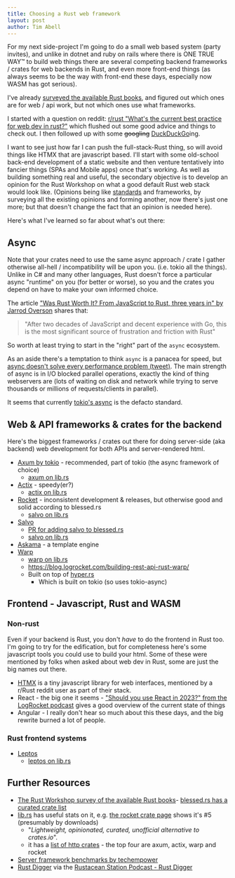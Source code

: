 ```yaml
---
title: Choosing a Rust web framework
layout: post
author: Tim Abell
---
```


For my next side-project I'm going to do a small web based system (party invites), and unlike in dotnet and ruby on rails where there is ONE TRUE WAY™ to build web things there are several competing backend frameworks / crates for web backends in Rust, and even more front-end things (as always seems to be the way with front-end these days, especially now WASM has got serious).

I've already [surveyed the available Rust books](/2023/06/18/rust-programming-books/), and figured out which ones are for web / api work, but not which ones use what frameworks.

I started with a question on reddit: [r/rust "What's the current best practice for web dev in rust?"](https://www.reddit.com/r/rust/comments/17dt9bo/whats_the_current_best_practice_for_web_dev_in/) which flushed out some good advice and things to check out. I then followed up with some ~~googling~~ [DuckDuckGo](https://duckduckgo.com/)ing.

I want to see just how far I can push the full-stack-Rust thing, so will avoid things like HTMX that are javascript based. I'll start with some old-school back-end development of a static website and then venture tentatively into fancier things (SPAs and Mobile apps) once that's working. As well as building something real and useful, the secondary objective is to develop an opinion for the Rust Workshop on what a good default Rust web stack would look like. (Opinions being like [standards](https://xkcd.com/927/) and frameworks, by surveying all the existing opinions and forming another, now there's just one more; but that doesn't change the fact that an opinion is needed here).

Here's what I've learned so far about what's out there:

## Async

Note that your crates need to use the same async approach / crate I gather otherwise all-hell / incompatibility will be upon you. (i.e. tokio all the things). Unlike in C# and many other languages, Rust doesn't force a particular async "runtime" on you (for better or worse), so you and the crates you depend on have to make your own informed choice.

The article ["Was Rust Worth It? From JavaScript to Rust, three years in" by Jarrod Overson](https://jsoverson.medium.com/was-rust-worth-it-f43d171fb1b3) shares that:

> "After two decades of JavaScript and decent experience with Go, this is the most significant source of frustration and friction with Rust"

So worth at least trying to start in the "right" part of the `async` ecosystem.

As an aside there's a temptation to think `async` is a panacea for speed, but [async doesn't solve every performance problem (tweet)](https://twitter.com/tim_abell/status/1725054318108197032). The main strength of async is in I/O blocked parallel operations, exactly the kind of thing webservers are (lots of waiting on disk and network while trying to serve thousands or millions of requests/clients in parallel).

It seems that currently [tokio's async](https://tokio.rs/tokio/tutorial/async) is the defacto standard.

## Web & API frameworks & crates for the backend

Here's the biggest frameworks / crates out there for doing server-side (aka backend) web development for both APIs and server-rendered html.

- [Axum by tokio](https://github.com/tokio-rs/axum) - recommended, part of tokio (the async framework of choice)
  - [axum on lib.rs](https://lib.rs/crates/axum)
- [Actix](https://actix.rs/) - speedy(er?)
  - [actix on lib.rs](https://lib.rs/crates/actix)
- [Rocket](https://rocket.rs/) - inconsistent development & releases, but otherwise good and solid according to blessed.rs
  - [salvo on lib.rs](https://lib.rs/crates/salvo)
- [Salvo](https://salvo.rs/)
  - [PR for adding salvo to blessed.rs](https://github.com/nicoburns/blessed-rs/pull/81/files)
  - [salvo on lib.rs](https://lib.rs/crates/salvo)
- [Askama](https://djc.github.io/askama/) - a template engine
- [Warp](https://crates.io/crates/warp)
  - [warp on lib.rs](https://lib.rs/crates/warp)
  - <https://blog.logrocket.com/building-rest-api-rust-warp/>
  - Built on top of [hyper.rs](https://hyper.rs/)
    - Which is built on tokio (so uses tokio-async)

## Frontend - Javascript, Rust and WASM

### Non-rust

Even if your backend is Rust, you don't *have* to do the frontend in Rust too. I'm going to try for the edification, but for completeness here's some javascript tools you could use to build your html. Some of these were mentioned by folks when asked about web dev in Rust, some are just the big names out there.

- [HTMX](https://htmx.org/) is a tiny javascript library for web interfaces, mentioned by a r/Rust reddit user as part of their stack.
- React - the big one it seems - ["Should you use React in 2023?" from the LogRocket podcast](https://podrocket.logrocket.com/react-in-2023) gives a good overview of the current state of things
- Angular - I really don't hear so much about this these days, and the big rewrite burned a lot of people.

### Rust frontend systems

- [Leptos](https://leptos.dev/)
  - [leptos on lib.rs](https://lib.rs/crates/leptos)

## Further Resources

- [The Rust Workshop survey of the available Rust books](/2023/06/18/rust-programming-books/)- [blessed.rs has a curated crate list](https://blessed.rs/crates#section-networking-subsection-http-foundations)
- [lib.rs](https://lib.rs/crates) has useful stats on it, e.g. [the rocket crate page](https://lib.rs/crates/rocket) shows it's #5 (presumably by downloads)
  - "*Lightweight, opinionated, curated, unofficial alternative to crates.io*".
  - it has a [list of http crates](https://lib.rs/web-programming/http-server) - the top four are axum, actix, warp and rocket
- [Server framework benchmarks by techempower](https://www.techempower.com/benchmarks/#section=data-r22&hw=ph&test=plaintext)
- [Rust Digger](https://rust-digger.code-maven.com/) via the [Rustacean Station Podcast - Rust Digger](https://rustacean-station.org/episode/gabor-szabo/)
